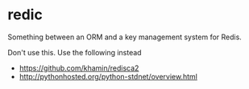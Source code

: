 # redic
Something between an ORM and a key management system for Redis.

Don't use this. Use the following instead
 * https://github.com/khamin/redisca2
 * http://pythonhosted.org/python-stdnet/overview.html
